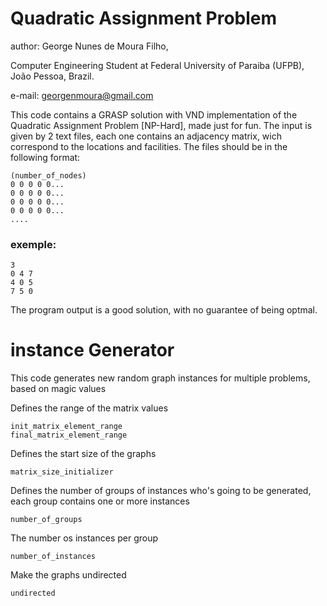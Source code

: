 # Quadratic Assignment Problem

author: George Nunes de Moura Filho, 

Computer Engineering Student at Federal University of Paraiba (UFPB), João Pessoa, Brazil.

e-mail: georgenmoura@gmail.com

This code contains a GRASP solution with VND implementation of the Quadratic Assignment Problem [NP-Hard], made just for fun. The input is given by 2 text files, each one contains an adjacency matrix, wich correspond to the locations and facilities. The files should be in the following format:

```
(number_of_nodes)
0 0 0 0 0...
0 0 0 0 0...
0 0 0 0 0...
0 0 0 0 0...
....
```

### exemple:
```
3
0 4 7
4 0 5
7 5 0
```

The program output is a good solution, with no guarantee of being optmal.

# instance Generator

This code generates new random graph instances for multiple problems, based on magic values 

Defines the range of the matrix values
```
init_matrix_element_range
final_matrix_element_range
```

Defines the start size of the graphs
```
matrix_size_initializer
```

Defines the number of groups of instances who's going to be generated, each group contains one or more instances
```
number_of_groups
```

The number os instances per group
```
number_of_instances
```

Make the graphs undirected
```
undirected
```
